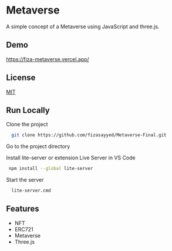 
# Metaverse 

A simple concept of a Metaverse using JavaScript and three.js.



## Demo

https://fiza-metaverse.vercel.app/



## License

[MIT](https://choosealicense.com/licenses/mit/)


## Run Locally

Clone the project

```bash
  git clone https://github.com/fizasayyed/Metaverse-Final.git
```

Go to the project directory

Install lite-server or extension Live Server in VS Code

```bash
 npm install --global lite-server
```

Start the server

```bash
  lite-server.cmd
```


## Features

- NFT 
- ERC721
- Metaverse
- Three.js

